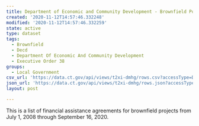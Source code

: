 ```yaml
---
title: Department of Economic and Community Development - Brownfield Portfolio
created: '2020-11-12T14:57:46.332248'
modified: '2020-11-12T14:57:46.332259'
state: active
type: dataset
tags:
  - Brownfield
  - Decd
  - Department Of Economic And Community Development
  - Executive Order 38
groups:
  - Local Government
csv_url: 'https://data.ct.gov/api/views/t2xi-dmhg/rows.csv?accessType=DOWNLOAD'
json_url: 'https://data.ct.gov/api/views/t2xi-dmhg/rows.json?accessType=DOWNLOAD'
layout: post

---
```

This is a list of financial assistance agreements for brownfield projects from July 1, 2008 through September 16, 2020.
